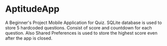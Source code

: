 # AptitudeApp
A Beginner's Project
Mobile Application for Quiz.
SQLite database is used to store 5 hardcoded questions.
Consist of score and countdown for each question.
Also Shared Preferences is used to store the highest score even after the app is closed.
